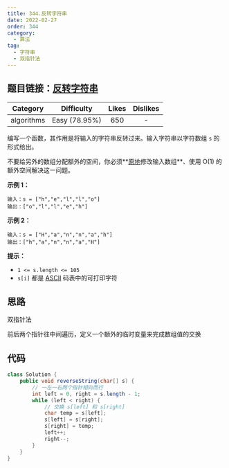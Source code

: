 ```yaml
---
title: 344.反转字符串
date: 2022-02-27
order: 344
category:
  - 算法
tag:
  - 字符串
  - 双指针法
---
```

## 题目链接：[反转字符串](https://leetcode.cn/problems/reverse-string/description/)
<!-- more -->
|  Category  |  Difficulty   | Likes | Dislikes |
| :--------: | :-----------: | :---: | :------: |
| algorithms | Easy (78.95%) |  650  |    -     |

编写一个函数，其作用是将输入的字符串反转过来。输入字符串以字符数组 `s` 的形式给出。

不要给另外的数组分配额外的空间，你必须**[原地](https://baike.baidu.com/item/原地算法)修改输入数组**、使用 O(1) 的额外空间解决这一问题。

**示例 1：**

```
输入：s = ["h","e","l","l","o"]
输出：["o","l","l","e","h"]
```

**示例 2：**

```
输入：s = ["H","a","n","n","a","h"]
输出：["h","a","n","n","a","H"]
```

**提示：**

- `1 <= s.length <= 105`
- `s[i]` 都是 [ASCII](https://baike.baidu.com/item/ASCII) 码表中的可打印字符

## 思路

双指针法

前后两个指针往中间遍历，定义一个额外的临时变量来完成数组值的交换

## 代码

```java
class Solution {
    public void reverseString(char[] s) {
        // 一左一右两个指针相向而行
        int left = 0, right = s.length - 1;
        while (left < right) {
            // 交换 s[left] 和 s[right]
            char temp = s[left];
            s[left] = s[right];
            s[right] = temp;
            left++;
            right--;
        }
    }
}
```
